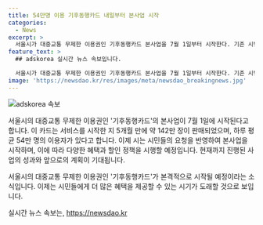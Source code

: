 ```yaml
---
title: 54만명 이용 기후동행카드 내일부터 본사업 시작
categories:
  - News
excerpt: >
  서울시가 대중교통 무제한 이용권인 기후동행카드 본사업을 7월 1일부터 시작한다. 기존 시범사업에서 142만장 판매되며 평균 54만명 이용 중인데, 30일 단일권을 1~7일 단기권으로 세분화하고 청년할인과 문화시설 할인 혜택을 추가하여 시민 요청을 반영했다.
feature_text: >
  ## adskorea 실시간 뉴스 속보입니다.

  서울시가 대중교통 무제한 이용권인 기후동행카드 본사업을 7월 1일부터 시작한다. 기존 시범사업에서 142만장 판매되며 평균 54만명 이용 중인데, 30일 단일권을 1~7일 단기권으로 세분화하고 청년할인과 문화시설 할인 혜택을 추가하여 시민 요청을 반영했다.
image: 'https://newsdao.kr/res/images/meta/newsdao_breakingnews.jpg'
---
```


<p><img src="https://newsdao.kr/res/images/meta/newsdao_breakingnews.jpg" alt="adskorea 속보" /></p>

<p>서울시의 대중교통 무제한 이용권인 '기후동행카드'의 본사업이 7월 1일에 시작된다고 합니다. 이 카드는 서비스를 시작한 지 5개월 만에 약 142만 장이 판매되었으며, 하루 평균 54만 명의 이용자가 있다고 합니다. 이제 시는 시민들의 요청을 반영하여 본사업을 시작하며, 이에 따라 다양한 혜택과 할인 정책을 시행할 예정입니다. 현재까지 진행된 사업의 성과와 앞으로의 계획이 기대됩니다. </p>

<p>서울시의 대중교통 무제한 이용권인 '기후동행카드'가 본격적으로 시작될 예정이라는 소식입니다. 이제는 시민들에게 더 많은 혜택을 제공할 수 있는 시기가 도래할 것으로 보입니다.</p>
실시간 뉴스 속보는, <a href="https://newsdao.kr" rel="dofollow">https://newsdao.kr</a>


